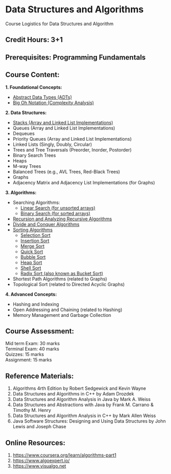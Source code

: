 # Data Structures and Algorithms
Course Logistics for Data Structures and Algorithm

## Credit Hours: 3+1    

## Prerequisites: Programming Fundamentals

## Course Content:

**1. Foundational Concepts:**
  * [Abstract Data Types (ADTs)](markdown/adt.md)
  * [Big Oh Notation (Complexity Analysis)](markdown/complexity.md)

**2. Data Structures:**  
  * [Stacks (Array and Linked List Implementations)](markdown/stacks.md)
  * Queues  (Array and Linked List Implementations)
  * Dequeues
  * Priority Queues (Array and Linked List Implementations)
  * Linked Lists (Singly, Doubly, Circular)
  * Trees and Tree Traversals (Preorder, Inorder, Postorder)
  * Binary Search Trees
  * Heaps
  * M-way Trees 
  * Balanced Trees (e.g., AVL Trees, Red-Black Trees)
  * Graphs
  * Adjacency Matrix and Adjacency List Implementations (for Graphs)  

**3. Algorithms:**  
  * Searching Algorithms:
    * [Linear Search (for unsorted arrays)](markdown/linearsearch.md)
    * [Binary Search (for sorted arrays)](markdown/BinarySearch.md)
  * [Recursion and Analyzing Recursive Algorithms](markdown/recursion.md)
  * [Divide and Conquer Algorithms](markdown/divideconquer.md)
  * [Sorting Algorithms](markdown/sortingalgo.md)
    * [Selection Sort](markdown/SelectionSort.md)
    * [Insertion Sort](markdown/InsertionSort.md)
    * [Merge Sort](markdown/MergeSort.md)
    * [Quick Sort](markdown/quicksort.md)
    * [Bubble Sort](markdown/BubbleSort.md)
    * [Heap Sort](markdown/heapsort.md)
    * [Shell Sort](markdown/shellsort.md)
    * [Radix Sort (also known as Bucket Sort)](markdown/radixsort.md)
  * Shortest Path Algorithms (related to Graphs)
  * Topological Sort (related to Directed Acyclic Graphs)  

**4. Advanced Concepts:**  
  * Hashing and Indexing
  * Open Addressing and Chaining (related to Hashing)
  * Memory Management and Garbage Collection

## Course Assessment:

Mid term Exam: 30 marks   
Terminal Exam: 40 marks  
Quizzes:       15 marks  
Assignment:    15 marks  

## Reference Materials:

1. Algorithms 4rth Edition by Robert Sedgewick and Kevin Wayne  
2. Data Structures and Algorithms in C++ by Adam Drozdek
3. Data Structures and Algorithm Analysis in Java by Mark A. Weiss
4. Data Structures and Abstractions with Java by Frank M. Carrano & Timothy M. Henry
5. Data Structures and Algorithm Analysis in C++ by Mark Allen Weiss
6. Java Software Structures: Designing and Using Data Structures by John Lewis and Joseph Chase

## Online Resources:

1. https://www.coursera.org/learn/algorithms-part1  
2. https://www.algoexpert.io/
3. https://www.visualgo.net
